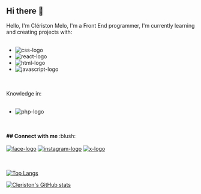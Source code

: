 ## Hi there 👋

Hello, I'm Clériston Melo, I'm a Front End programmer, I'm currently learning and creating projects with:
<br>
<br>
 - <img src="https://img.shields.io/badge/CSS3-1572B6?style=for-the-badge&logo=css3&logoColor=white" alt="css-logo" />
 - <img src="https://img.shields.io/badge/React-20232A?style=for-the-badge&logo=react&logoColor=61DAFB" alt="react-logo" />
 - <img src="https://img.shields.io/badge/HTML5-E34F26?style=for-the-badge&logo=html5&logoColor=white" alt="html-logo" />
 - <img src="https://img.shields.io/badge/JavaScript-F7DF1E?style=for-the-badge&logo=javascript&logoColor=black" alt="javascript-logo" />

 <br>
 <br>
Knowledge in:
<br>
<br>
<ul>
  <li><img src="https://img.shields.io/badge/PHP-777BB4?style=for-the-badge&logo=php&logoColor=white" alt="php-logo" /></li>
</ul>
<br><br>
<b>## Connect with me</b> :blush:
<br><br>
<a href="https://facebook.com/cleristonmelo" target="_blank"><img src="https://img.shields.io/badge/Facebook-1877F2?style=for-the-badge&logo=facebook&logoColor=white" alt="face-logo" /></a>
<a href="https://instagram.com/cleristonmelo" target="_blank"><img src="https://img.shields.io/badge/Instagram-E4405F?style=for-the-badge&logo=instagram&logoColor=white" alt="instagram-logo" /></a>
<a href="https://x.com/cleristonmelo" target="_blank"><img src="https://img.shields.io/badge/Twitter-1DA1F2?style=for-the-badge&logo=twitter&logoColor=white" alt="x-logo" /></a>
<br><br><br>

[![Top Langs](https://github-readme-stats.vercel.app/api/top-langs/?username=CleristonMeloKeke)](https://github.com/anuraghazra/github-readme-stats)

[![Cleriston's GitHub stats](https://github-readme-stats.vercel.app/api?username=CleristonMeloKeke)](https://github.com/anuraghazra/github-readme-stats)

